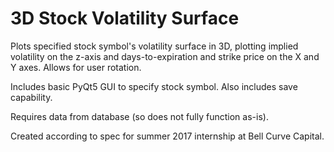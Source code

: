 # 3D Stock Volatility Surface

Plots specified stock symbol's volatility surface in 3D, plotting implied volatility on the z-axis and days-to-expiration and strike price on the X and Y axes.  Allows for user rotation.

Includes basic PyQt5 GUI to specify stock symbol.  Also includes save capability.

Requires data from database (so does not fully function as-is).

Created according to spec for summer 2017 internship at Bell Curve Capital.